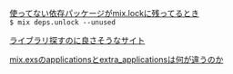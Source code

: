 [使ってない依存パッケージがmix.lockに残ってるとき](https://joe-noh.hatenablog.com/entry/2018/02/25/165317)  
`$ mix deps.unlock --unused`

[ライブラリ探すのに良さそうなサイト](https://libs.garden/elixir/search?q=redis+session)

[mix.exsのapplicationsとextra_applicationsは何が違うのか](https://qiita.com/Tsuyoshi84/items/26eb65e92c7974dd163c)

